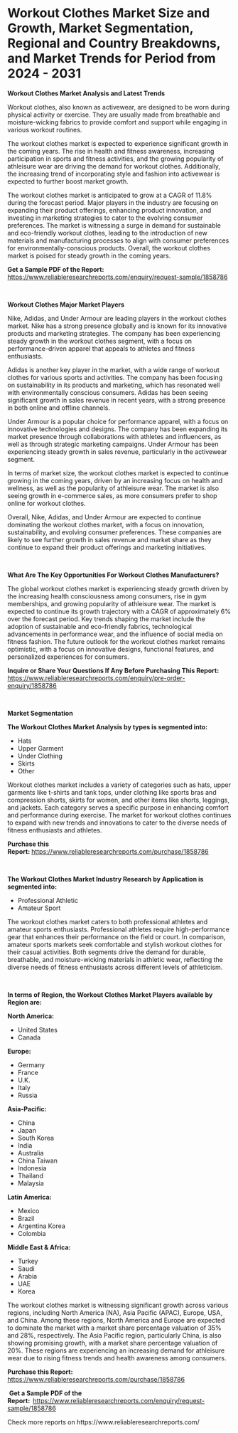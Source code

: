 <p><h1>Workout Clothes Market Size and Growth, Market Segmentation, Regional and Country Breakdowns, and Market Trends for Period from 2024 -  2031</h1></p><p><strong>Workout Clothes Market Analysis and Latest Trends</strong></p>
<p><p>Workout clothes, also known as activewear, are designed to be worn during physical activity or exercise. They are usually made from breathable and moisture-wicking fabrics to provide comfort and support while engaging in various workout routines.</p><p>The workout clothes market is expected to experience significant growth in the coming years. The rise in health and fitness awareness, increasing participation in sports and fitness activities, and the growing popularity of athleisure wear are driving the demand for workout clothes. Additionally, the increasing trend of incorporating style and fashion into activewear is expected to further boost market growth.</p><p>The workout clothes market is anticipated to grow at a CAGR of 11.8% during the forecast period. Major players in the industry are focusing on expanding their product offerings, enhancing product innovation, and investing in marketing strategies to cater to the evolving consumer preferences. The market is witnessing a surge in demand for sustainable and eco-friendly workout clothes, leading to the introduction of new materials and manufacturing processes to align with consumer preferences for environmentally-conscious products. Overall, the workout clothes market is poised for steady growth in the coming years.</p></p>
<p><strong>Get a Sample PDF of the Report:&nbsp;</strong> <a href="https://www.reliableresearchreports.com/enquiry/request-sample/1858786">https://www.reliableresearchreports.com/enquiry/request-sample/1858786</a></p>
<p>&nbsp;</p>
<p><strong>Workout Clothes Major Market Players</strong></p>
<p><p>Nike, Adidas, and Under Armour are leading players in the workout clothes market. Nike has a strong presence globally and is known for its innovative products and marketing strategies. The company has been experiencing steady growth in the workout clothes segment, with a focus on performance-driven apparel that appeals to athletes and fitness enthusiasts.</p><p>Adidas is another key player in the market, with a wide range of workout clothes for various sports and activities. The company has been focusing on sustainability in its products and marketing, which has resonated well with environmentally conscious consumers. Adidas has been seeing significant growth in sales revenue in recent years, with a strong presence in both online and offline channels.</p><p>Under Armour is a popular choice for performance apparel, with a focus on innovative technologies and designs. The company has been expanding its market presence through collaborations with athletes and influencers, as well as through strategic marketing campaigns. Under Armour has been experiencing steady growth in sales revenue, particularly in the activewear segment.</p><p>In terms of market size, the workout clothes market is expected to continue growing in the coming years, driven by an increasing focus on health and wellness, as well as the popularity of athleisure wear. The market is also seeing growth in e-commerce sales, as more consumers prefer to shop online for workout clothes.</p><p>Overall, Nike, Adidas, and Under Armour are expected to continue dominating the workout clothes market, with a focus on innovation, sustainability, and evolving consumer preferences. These companies are likely to see further growth in sales revenue and market share as they continue to expand their product offerings and marketing initiatives.</p></p>
<p>&nbsp;</p>
<p><strong>What Are The Key Opportunities For Workout Clothes Manufacturers?</strong></p>
<p><p>The global workout clothes market is experiencing steady growth driven by the increasing health consciousness among consumers, rise in gym memberships, and growing popularity of athleisure wear. The market is expected to continue its growth trajectory with a CAGR of approximately 6% over the forecast period. Key trends shaping the market include the adoption of sustainable and eco-friendly fabrics, technological advancements in performance wear, and the influence of social media on fitness fashion. The future outlook for the workout clothes market remains optimistic, with a focus on innovative designs, functional features, and personalized experiences for consumers.</p></p>
<p><strong>Inquire or Share Your Questions If Any Before Purchasing This Report:</strong> <a href="https://www.reliableresearchreports.com/enquiry/pre-order-enquiry/1858786">https://www.reliableresearchreports.com/enquiry/pre-order-enquiry/1858786</a></p>
<p>&nbsp;</p>
<p><strong>Market Segmentation</strong></p>
<p><strong>The Workout Clothes Market Analysis by types is segmented into:</strong></p>
<p><ul><li>Hats</li><li>Upper Garment</li><li>Under Clothing</li><li>Skirts</li><li>Other</li></ul></p>
<p><p>Workout clothes market includes a variety of categories such as hats, upper garments like t-shirts and tank tops, under clothing like sports bras and compression shorts, skirts for women, and other items like shorts, leggings, and jackets. Each category serves a specific purpose in enhancing comfort and performance during exercise. The market for workout clothes continues to expand with new trends and innovations to cater to the diverse needs of fitness enthusiasts and athletes.</p></p>
<p><strong>Purchase this Report:&nbsp;</strong><a href="https://www.reliableresearchreports.com/purchase/1858786">https://www.reliableresearchreports.com/purchase/1858786</a></p>
<p>&nbsp;</p>
<p><strong>The Workout Clothes Market Industry Research by Application is segmented into:</strong></p>
<p><ul><li>Professional Athletic</li><li>Amateur Sport</li></ul></p>
<p><p>The workout clothes market caters to both professional athletes and amateur sports enthusiasts. Professional athletes require high-performance gear that enhances their performance on the field or court. In comparison, amateur sports markets seek comfortable and stylish workout clothes for their casual activities. Both segments drive the demand for durable, breathable, and moisture-wicking materials in athletic wear, reflecting the diverse needs of fitness enthusiasts across different levels of athleticism.</p></p>
<p>&nbsp;</p>
<p><strong>In terms of Region, the Workout Clothes Market Players available by Region are:</strong></p>
<p>
    <p> <strong> North America: </strong>
        <ul>
            <li>United States</li>
            <li>Canada</li>
        </ul>
        </p> 
    <p> <strong> Europe: </strong>
        <ul>
            <li>Germany</li>
            <li>France</li>
            <li>U.K.</li>
            <li>Italy</li>
            <li>Russia</li>
        </ul>
        </p> 
    <p> <strong> Asia-Pacific: </strong>
        <ul>
            <li>China</li>
            <li>Japan</li>
            <li>South Korea</li>
            <li>India</li>
            <li>Australia</li>
            <li>China Taiwan</li>
            <li>Indonesia</li>
            <li>Thailand</li>
            <li>Malaysia</li>
        </ul>
        </p> 
    <p> <strong> Latin America: </strong>
        <ul>
            <li>Mexico</li>
            <li>Brazil</li>
            <li>Argentina Korea</li>
            <li>Colombia</li>
        </ul>
        </p> 
    <p> <strong> Middle East & Africa: </strong>
        <ul>
            <li>Turkey</li>
            <li>Saudi</li>
            <li>Arabia</li>
            <li>UAE</li>
            <li>Korea</li>
        </ul>
    </p>
    </p>
<p><p>The workout clothes market is witnessing significant growth across various regions, including North America (NA), Asia Pacific (APAC), Europe, USA, and China. Among these regions, North America and Europe are expected to dominate the market with a market share percentage valuation of 35% and 28%, respectively. The Asia Pacific region, particularly China, is also showing promising growth, with a market share percentage valuation of 20%. These regions are experiencing an increasing demand for athleisure wear due to rising fitness trends and health awareness among consumers.</p></p>
<p><strong>Purchase this Report: </strong><a href="https://www.reliableresearchreports.com/purchase/1858786">https://www.reliableresearchreports.com/purchase/1858786</a></p>
<p>&nbsp;<strong>Get a Sample PDF of the Report:&nbsp;&nbsp;</strong><a href="https://www.reliableresearchreports.com/enquiry/request-sample/1858786">https://www.reliableresearchreports.com/enquiry/request-sample/1858786</a></p>
<p><strong></strong></p>
<p>Check more reports on https://www.reliableresearchreports.com/</p>